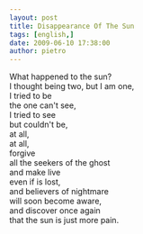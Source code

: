 ```yaml
---
layout: post
title: Disappearance Of The Sun
tags: [english,]
date: 2009-06-10 17:38:00
author: pietro
---
```

What happened to the sun?<br/>I thought being two, but I am one,<br/>I tried to be<br/>the one can't see,<br/>I tried to see<br/>but couldn't be,<br/>at all,<br/>at all,<br/>forgive<br/>all the seekers of the ghost<br/>and make live<br/>even if is lost,<br/>and believers of nightmare<br/>will soon become aware,<br/>and discover once again<br/>that the sun is just more pain.
